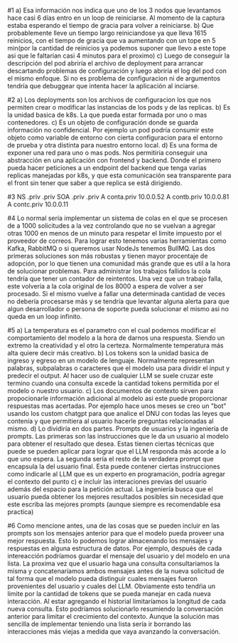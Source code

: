 #1
a) Esa información nos indica que uno de los 3 nodos que levantamos hace casi 6 días entro en un loop de reiniciarse. Al momento de la captura estaba esperando el tiempo de gracia para volver a reiniciarse.
b) Que probablemente lleve un tiempo largo reiniciandose ya que lleva 1615 reinicios, con el tiempo de gracia que va aumentando con un tope en 5 min(por la cantidad de reinicios ya podemos suponer que llevo a este tope asi que le faltarían casi 4 minutos para el proximo)
c) Luego de conseguir la descripción del pod abriría el archivo de deployment para arrancar descartando problemas de configuración y luego abriría el log del pod con el mismo enfoque. Si no es problema de configuracion ni de argumentos tendría que debuggear que intenta hacer la aplicación al inciarse.

#2
a) Los deployments son los archivos de configuracion los que nos permiten crear o modificar las instancias de los pods y de las replicas. 
b) Es la unidad basica de k8s. La que pueda estar formada por uno o mas contenedores.
c) Es un objeto de configuración donde se guarda información no confidencial. Por ejemplo un pod podría consumir este objeto como variable de entorno con cierta configuracion para el entorno de prueba y otra distinta para nuestro entorno local.
d) Es una forma de exponer una red para uno o mas pods. Nos permitiria conseguir una abstracción en una aplicación con frontend y backend. Donde el primero pueda hacer peticiones a un endpoint del backend que tenga varias replicas manejadas por k8s, y que esta comunicación sea transparente para el front sin tener que saber a que replica se está dirigiendo. 

#3
NS	.priv	.priv
SOA	.priv	.priv
A	conta.priv	10.0.0.52
A	contb.priv	10.0.0.81
A	contc.priv	10.0.0.11

#4
Lo normal sería implementar un sistema de colas en el que se procesen de a 1000 solicitudes a la vez controlando que no se vuelvan a agregar otras 1000 en menos de un minuto para respetar el limite impuesto por el proveedor de correos. Para lograr esto tenemos varias herramientas como Kafka, RabbitMQ o si queremos usar NodeJs tenemos BullMQ. Las dos primeras soluciones son más robustas y tienen mayor procentaje de adopción, por lo que tienen una comunidad más grande que es util a la hora de solucionar problemas. Para administrar los trabajos fallidos la cola tendría que tener un contador de reintentos. Una vez que un trabajo falla, este volvería a la cola original de los 8000 a espera de volver a ser procesado. Si el mismo vuelve a fallar una determinada cantidad de veces no debería procesarse más y se tendría que levantar alguna alerta para que algun desarrollador o persona de soporte pueda solucionar el mismo asi no queda en un loop infinito. 

#5
a) La temperatura es el parametro con el cual podemos modificar el comportamiento del modelo a la hora de darnos una respuesta. Siendo un extremo la creatividad y el otro la certeza. Normalmente temperatura más alta quiere decir más creativo.
b) Los tokens son la unidad basica de ingreso y egreso en un modelo de lenguaje. Normalmente representan palabras, subpalabras o caracteres que el modelo usa para dividir el input y predecir el output. Al hacer uso de cualquier LLM se suele cruzar este termino cuando una consulta excede la cantidad tokens permitida por el modelo o nuestro usuario.
c) Los documentos de contexto sirven para propocionarle información adicional al modelo asi este puede proporcionar respuestas mas acertadas. Por ejemplo hace unos meses se creo un "bot" usando los custom chatgpt para que analice el DNU con todas las leyes que contenía y que permitiera al usuario hacerle preguntas relacionadas al mismo. 
d) Lo dividiría en dos partes. Prompts de usuarios y la ingeniería de prompts. Las primeras son las instrucciones que le da un usuario al modelo para obtener el resultado que desea. Estas tienen ciertas técnicas que puede se pueden aplicar para lograr que el LLM responda más acorde a lo que uno espera. La segunda sería el resto de la verdadera prompt que encapsula la del usuario final. Esta puede contener ciertas instrucciones como indicarle al LLM que es un experto en programación, podría agregar el contexto del punto c) e incluir las interaciones previas del usuario además del espacio para la petición actual. La ingeniería busca que el usuario pueda obtener los mejores resultados posibles sin necesidad que este escriba las mejores prompts (aunque siempre es recomendable esa practica)

#6 
Como mencione antes, una de las cosas que se pueden incluir en las prompts son los mensajes anterior para que el modelo pueda proveer una mejor respuesta. Esto lo podemos lograr almacenando los mensajes y respuestas en alguna estructura de datos. Por ejemplo, después de cada intereacción podríamos guardar el mensaje del usuario y del modelo en una lista. La proxima vez que el usuario haga una consulta consultariamos la misma y concatenaríamos ambos mensajes antes de la nueva solicitud de tal forma que el modelo pueda distinguir cuales mensajes fueron provenientes del usuario y cuales del LLM. Obviamente esto tendŕia un limite por la cantidad de tokens que se pueda manejar en cada nueva interacción. Al estar agregando el historial limitaríamos la longitud de cada nueva consulta. Esto podríamos solucionarlo resumiendo la conversación anterior para limitar el crecimiento del contexto. Aunque la solución mas sencilla de implementar teniendo una lista sería ir borrando las interacciones más viejas a medida que vaya avanzando la conversación.